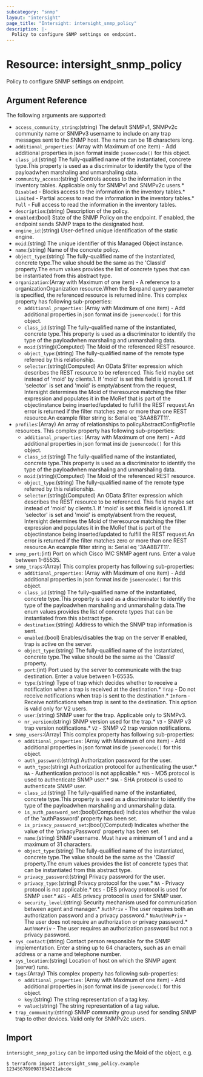 ```yaml
---
subcategory: "snmp"
layout: "intersight"
page_title: "Intersight: intersight_snmp_policy"
description: |-
  Policy to configure SNMP settings on endpoint.
---
```


# Resource: intersight_snmp_policy
Policy to configure SNMP settings on endpoint.
## Argument Reference
The following arguments are supported:
* `access_community_string`:(string) The default SNMPv1, SNMPv2c community name or SNMPv3 username to include on any trap messages sent to the SNMP host. The name can be 18 characters long. 
* `additional_properties`:
(Array with Maximum of one item) - Add additional properties in json format inside `jsonencode()` for this object.
* `class_id`:(string) The fully-qualified name of the instantiated, concrete type.This property is used as a discriminator to identify the type of the payloadwhen marshaling and unmarshaling data. 
* `community_access`:(string) Controls access to the information in the inventory tables. Applicable only for SNMPv1 and SNMPv2c users.* `Disabled` - Blocks access to the information in the inventory tables.* `Limited` - Partial access to read the information in the inventory tables.* `Full` - Full access to read the information in the inventory tables. 
* `description`:(string) Description of the policy. 
* `enabled`:(bool) State of the SNMP Policy on the endpoint. If enabled, the endpoint sends SNMP traps to the designated host. 
* `engine_id`:(string) User-defined unique identification of the static engine. 
* `moid`:(string) The unique identifier of this Managed Object instance. 
* `name`:(string) Name of the concrete policy. 
* `object_type`:(string) The fully-qualified name of the instantiated, concrete type.The value should be the same as the 'ClassId' property.The enum values provides the list of concrete types that can be instantiated from this abstract type. 
* `organization`:(Array with Maximum of one item) - A reference to a organizationOrganization resource.When the $expand query parameter is specified, the referenced resource is returned inline. 
This complex property has following sub-properties:
  + `additional_properties`:
(Array with Maximum of one item) - Add additional properties in json format inside `jsonencode()` for this object.
  + `class_id`:(string) The fully-qualified name of the instantiated, concrete type.This property is used as a discriminator to identify the type of the payloadwhen marshaling and unmarshaling data. 
  + `moid`:(string)(Computed) The Moid of the referenced REST resource. 
  + `object_type`:(string) The fully-qualified name of the remote type referred by this relationship. 
  + `selector`:(string)(Computed) An OData $filter expression which describes the REST resource to be referenced. This field maybe set instead of 'moid' by clients.1. If 'moid' is set this field is ignored.1. If 'selector' is set and 'moid' is empty/absent from the request, Intersight determines the Moid of theresource matching the filter expression and populates it in the MoRef that is part of the objectinstance being inserted/updated to fulfill the REST request.An error is returned if the filter matches zero or more than one REST resource.An example filter string is: Serial eq '3AA8B7T11'. 
* `profiles`:(Array) An array of relationships to policyAbstractConfigProfile resources. 
This complex property has following sub-properties:
  + `additional_properties`:
(Array with Maximum of one item) - Add additional properties in json format inside `jsonencode()` for this object.
  + `class_id`:(string) The fully-qualified name of the instantiated, concrete type.This property is used as a discriminator to identify the type of the payloadwhen marshaling and unmarshaling data. 
  + `moid`:(string)(Computed) The Moid of the referenced REST resource. 
  + `object_type`:(string) The fully-qualified name of the remote type referred by this relationship. 
  + `selector`:(string)(Computed) An OData $filter expression which describes the REST resource to be referenced. This field maybe set instead of 'moid' by clients.1. If 'moid' is set this field is ignored.1. If 'selector' is set and 'moid' is empty/absent from the request, Intersight determines the Moid of theresource matching the filter expression and populates it in the MoRef that is part of the objectinstance being inserted/updated to fulfill the REST request.An error is returned if the filter matches zero or more than one REST resource.An example filter string is: Serial eq '3AA8B7T11'. 
* `snmp_port`:(int) Port on which Cisco IMC SNMP agent runs. Enter a value between 1-65535. 
* `snmp_traps`:(Array)
This complex property has following sub-properties:
  + `additional_properties`:
(Array with Maximum of one item) - Add additional properties in json format inside `jsonencode()` for this object.
  + `class_id`:(string) The fully-qualified name of the instantiated, concrete type.This property is used as a discriminator to identify the type of the payloadwhen marshaling and unmarshaling data.The enum values provides the list of concrete types that can be instantiated from this abstract type. 
  + `destination`:(string) Address to which the SNMP trap information is sent. 
  + `enabled`:(bool) Enables/disables the trap on the server If enabled, trap is active on the server. 
  + `object_type`:(string) The fully-qualified name of the instantiated, concrete type.The value should be the same as the 'ClassId' property. 
  + `port`:(int) Port used by the server to communicate with the trap destination. Enter a value between 1-65535. 
  + `type`:(string) Type of trap which decides whether to receive a notification when a trap is received at the destination.* `Trap` - Do not receive notifications when trap is sent to the destination.* `Inform` - Receive notifications when trap is sent to the destination. This option is valid only for V2 users. 
  + `user`:(string) SNMP user for the trap. Applicable only to SNMPv3. 
  + `nr_version`:(string) SNMP version used for the trap.* `V3` - SNMP v3 trap version notifications.* `V2` - SNMP v2 trap version notifications. 
* `snmp_users`:(Array)
This complex property has following sub-properties:
  + `additional_properties`:
(Array with Maximum of one item) - Add additional properties in json format inside `jsonencode()` for this object.
  + `auth_password`:(string) Authorization password for the user. 
  + `auth_type`:(string) Authorization protocol for authenticating the user.* `NA` - Authentication protocol is not applicable.* `MD5` - MD5 protocol is used to authenticate SNMP user.* `SHA` - SHA protocol is used to authenticate SNMP user. 
  + `class_id`:(string) The fully-qualified name of the instantiated, concrete type.This property is used as a discriminator to identify the type of the payloadwhen marshaling and unmarshaling data. 
  + `is_auth_password_set`:(bool)(Computed) Indicates whether the value of the 'authPassword' property has been set. 
  + `is_privacy_password_set`:(bool)(Computed) Indicates whether the value of the 'privacyPassword' property has been set. 
  + `name`:(string) SNMP username. Must have a minimum of 1 and and a maximum of 31 characters. 
  + `object_type`:(string) The fully-qualified name of the instantiated, concrete type.The value should be the same as the 'ClassId' property.The enum values provides the list of concrete types that can be instantiated from this abstract type. 
  + `privacy_password`:(string) Privacy password for the user. 
  + `privacy_type`:(string) Privacy protocol for the user.* `NA` - Privacy protocol is not applicable.* `DES` - DES privacy protocol is used for SNMP user.* `AES` - AES privacy protocol is used for SNMP user. 
  + `security_level`:(string) Security mechanism used for communication between agent and manager.* `AuthPriv` - The user requires both an authorization password and a privacy password.* `NoAuthNoPriv` - The user does not require an authorization or privacy password.* `AuthNoPriv` - The user requires an authorization password but not a privacy password. 
* `sys_contact`:(string) Contact person responsible for the SNMP implementation. Enter a string up to 64 characters, such as an email address or a name and telephone number. 
* `sys_location`:(string) Location of host on which the SNMP agent (server) runs. 
* `tags`:(Array)
This complex property has following sub-properties:
  + `additional_properties`:
(Array with Maximum of one item) - Add additional properties in json format inside `jsonencode()` for this object.
  + `key`:(string) The string representation of a tag key. 
  + `value`:(string) The string representation of a tag value. 
* `trap_community`:(string) SNMP community group used for sending SNMP trap to other devices. Valid only for SNMPv2c users. 


## Import
`intersight_snmp_policy` can be imported using the Moid of the object, e.g.
```
$ terraform import intersight_snmp_policy.example 1234567890987654321abcde
```